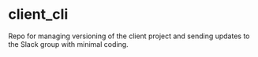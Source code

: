 # client_cli
Repo for managing versioning of the client project and sending updates to the Slack group with minimal coding.

